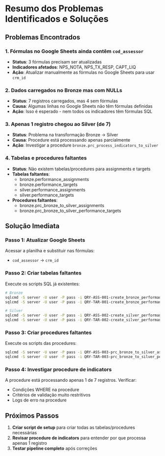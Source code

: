 # Resumo dos Problemas Identificados e Soluções

## Problemas Encontrados

### 1. Fórmulas no Google Sheets ainda contêm `cod_assessor`
- **Status**: 3 fórmulas precisam ser atualizadas
- **Indicadores afetados**: NPS_NOTA, NPS_TX_RESP, CAPT_LIQ
- **Ação**: Atualizar manualmente as fórmulas no Google Sheets para usar `crm_id`

### 2. Dados carregados no Bronze mas com NULLs
- **Status**: 7 registros carregados, mas 4 sem fórmulas
- **Causa**: Algumas linhas no Google Sheets não têm fórmulas definidas
- **Ação**: Isso é esperado - nem todos os indicadores têm fórmulas SQL

### 3. Apenas 1 registro chegou ao Silver (de 7)
- **Status**: Problema na transformação Bronze → Silver
- **Causa**: Procedure está processando apenas parcialmente
- **Ação**: Investigar a procedure `bronze.prc_process_indicators_to_silver`

### 4. Tabelas e procedures faltantes
- **Status**: Não existem tabelas/procedures para assignments e targets
- **Tabelas faltantes**:
  - bronze.performance_assignments
  - bronze.performance_targets
  - silver.performance_assignments
  - silver.performance_targets
- **Procedures faltantes**:
  - bronze.prc_bronze_to_silver_assignments
  - bronze.prc_bronze_to_silver_performance_targets

## Solução Imediata

### Passo 1: Atualizar Google Sheets
Acessar a planilha e substituir nas fórmulas:
- `cod_assessor` → `crm_id`

### Passo 2: Criar tabelas faltantes
Execute os scripts SQL já existentes:
```bash
# Bronze
sqlcmd -S server -U user -P pass -i QRY-ASS-001-create_bronze_performance_assignments.sql
sqlcmd -S server -U user -P pass -i QRY-TAR-001-create_bronze_performance_targets.sql

# Silver
sqlcmd -S server -U user -P pass -i QRY-ASS-002-create_silver_performance_assignments.sql
sqlcmd -S server -U user -P pass -i QRY-TAR-002-create_silver_performance_targets.sql
```

### Passo 3: Criar procedures faltantes
Execute os scripts das procedures:
```bash
sqlcmd -S server -U user -P pass -i QRY-ASS-003-prc_bronze_to_silver_assignments.sql
sqlcmd -S server -U user -P pass -i QRY-TAR-003-prc_bronze_to_silver_performance_targets.sql
```

### Passo 4: Investigar procedure de indicators
A procedure está processando apenas 1 de 7 registros. Verificar:
- Condições WHERE na procedure
- Critérios de validação muito restritivos
- Logs de erro na procedure

## Próximos Passos

1. **Criar script de setup** para criar todas as tabelas/procedures necessárias
2. **Revisar procedure de indicators** para entender por que processa apenas 1 registro
3. **Testar pipeline completo** após correções